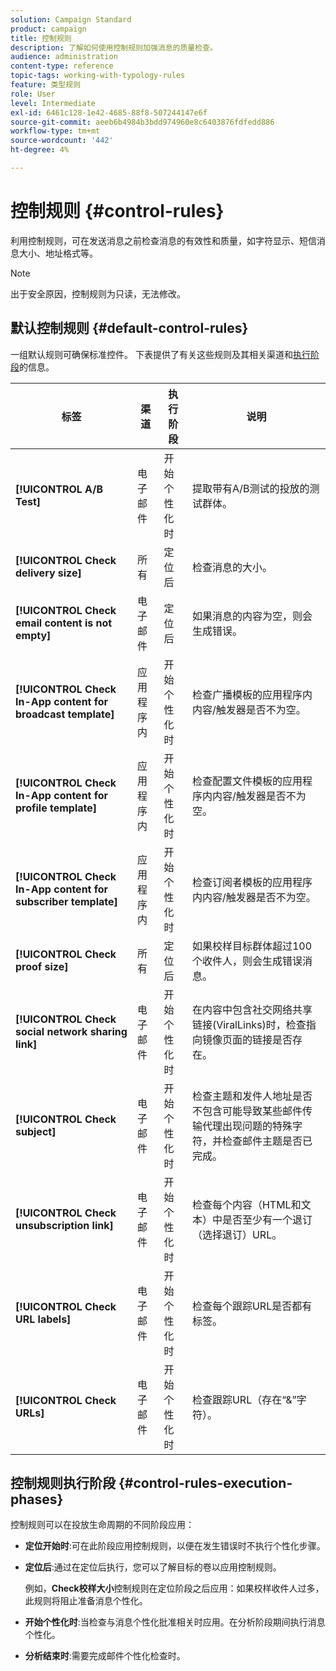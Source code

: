```yaml
---
solution: Campaign Standard
product: campaign
title: 控制规则
description: 了解如何使用控制规则加强消息的质量检查。
audience: administration
content-type: reference
topic-tags: working-with-typology-rules
feature: 类型规则
role: User
level: Intermediate
exl-id: 6461c128-1e42-4685-88f8-507244147e6f
source-git-commit: aeeb6b4984b3bdd974960e8c6403876fdfedd886
workflow-type: tm+mt
source-wordcount: '442'
ht-degree: 4%

---
```


# 控制规则 {#control-rules}

利用控制规则，可在发送消息之前检查消息的有效性和质量，如字符显示、短信消息大小、地址格式等。

>[!NOTE]
>
>出于安全原因，控制规则为只读，无法修改。

## 默认控制规则 {#default-control-rules}

一组默认规则可确保标准控件。 下表提供了有关这些规则及其相关渠道和[执行阶段](#control-rules-execution-phases)的信息。

| 标签 | 渠道 | 执行阶段 | 说明 |
|---------|----------|---------|---------|
| **[!UICONTROL A/B Test]** | 电子邮件 | 开始个性化时 | 提取带有A/B测试的投放的测试群体。 |
| **[!UICONTROL Check delivery size]** | 所有 | 定位后 | 检查消息的大小。 |
| **[!UICONTROL Check email content is not empty]** | 电子邮件 | 定位后 | 如果消息的内容为空，则会生成错误。 |
| **[!UICONTROL Check In-App content for broadcast template]** | 应用程序内 | 开始个性化时 | 检查广播模板的应用程序内内容/触发器是否不为空。 |
| **[!UICONTROL Check In-App content for profile template]** | 应用程序内 | 开始个性化时 | 检查配置文件模板的应用程序内内容/触发器是否不为空。 |
| **[!UICONTROL Check In-App content for subscriber template]** | 应用程序内 | 开始个性化时 | 检查订阅者模板的应用程序内内容/触发器是否不为空。 |
| **[!UICONTROL Check proof size]** | 所有 | 定位后 | 如果校样目标群体超过100个收件人，则会生成错误消息。 |
| **[!UICONTROL Check social network sharing link]** | 电子邮件 | 开始个性化时 | 在内容中包含社交网络共享链接(ViralLinks)时，检查指向镜像页面的链接是否存在。 |
| **[!UICONTROL Check subject]** | 电子邮件 | 开始个性化时 | 检查主题和发件人地址是否不包含可能导致某些邮件传输代理出现问题的特殊字符，并检查邮件主题是否已完成。 |
| **[!UICONTROL Check unsubscription link]** | 电子邮件 | 开始个性化时 | 检查每个内容（HTML和文本）中是否至少有一个退订（选择退订）URL。 |
| **[!UICONTROL Check URL labels]** | 电子邮件 | 开始个性化时 | 检查每个跟踪URL是否都有标签。 |
| **[!UICONTROL Check URLs]** | 电子邮件 | 开始个性化时 | 检查跟踪URL（存在“&amp;”字符）。 |

## 控制规则执行阶段 {#control-rules-execution-phases}

控制规则可以在投放生命周期的不同阶段应用：

* **定位开始时**:可在此阶段应用控制规则，以便在发生错误时不执行个性化步骤。

* **定位后**:通过在定位后执行，您可以了解目标的卷以应用控制规则。

   例如，**Check校样大小**&#x200B;控制规则在定位阶段之后应用：如果校样收件人过多，此规则将阻止准备消息个性化。

* **开始个性化时**:当检查与消息个性化批准相关时应用。在分析阶段期间执行消息个性化。

* **分析结束时**:需要完成邮件个性化检查时。

